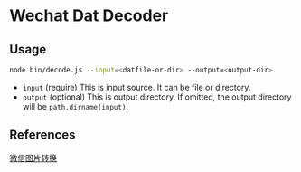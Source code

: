 # Wechat Dat Decoder

## Usage

```bash
node bin/decode.js --input=<datfile-or-dir> --output=<output-dir>
```

- `input` (require) This is input source. It can be file or directory.
- `output` (optional) This is output directory. If omitted, the output directory will be `path.dirname(input)`.


## References

[微信图片转换](https://dengbojing.com/2020/10/22/%E5%BE%AE%E4%BF%A1%E5%9B%BE%E7%89%87%E8%BD%AC%E6%8D%A2/)
